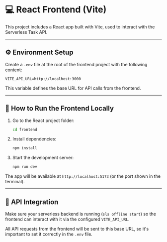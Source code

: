 # 💻 React Frontend (Vite)

This project includes a React app built with Vite, used to interact with the Serverless Task API.

---

## ⚙️ Environment Setup

Create a `.env` file at the root of the frontend project with the following content:

```env
VITE_API_URL=http://localhost:3000
```

This variable defines the base URL for API calls from the frontend.

---

## 🚀 How to Run the Frontend Locally

1. Go to the React project folder:
   ```bash
   cd frontend
   ```

2. Install dependencies:
   ```bash
   npm install
   ```

3. Start the development server:
   ```bash
   npm run dev
   ```

The app will be available at `http://localhost:5173` (or the port shown in the terminal).

---

## 🔗 API Integration

Make sure your serverless backend is running (`sls offline start`) so the frontend can interact with it via the configured `VITE_API_URL`.

All API requests from the frontend will be sent to this base URL, so it's important to set it correctly in the `.env` file.

